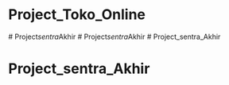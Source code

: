 # Project_Toko_Online
#   P r o j e c t _ s e n t r a _ A k h i r  
 #   P r o j e c t _ s e n t r a _ A k h i r  
 # Project_sentra_Akhir
# Project_sentra_Akhir
